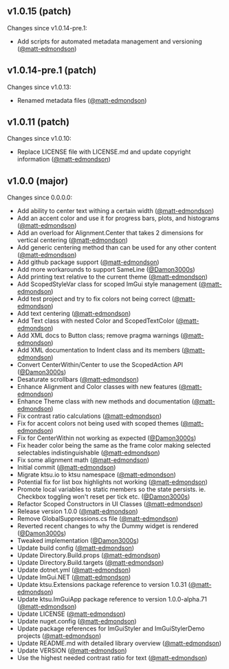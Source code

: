 ## v1.0.15 (patch)

Changes since v1.0.14-pre.1:

- Add scripts for automated metadata management and versioning ([@matt-edmondson](https://github.com/matt-edmondson))

## v1.0.14-pre.1 (patch)

Changes since v1.0.13:

- Renamed metadata files ([@matt-edmondson](https://github.com/matt-edmondson))

## v1.0.11 (patch)

Changes since v1.0.10:

- Replace LICENSE file with LICENSE.md and update copyright information ([@matt-edmondson](https://github.com/matt-edmondson))

## v1.0.0 (major)

Changes since 0.0.0.0:

- Add ability to center text withing a certain width ([@matt-edmondson](https://github.com/matt-edmondson))
- Add an accent color and use it for progress bars, plots, and histograms ([@matt-edmondson](https://github.com/matt-edmondson))
- Add an overload for Alignment.Center that takes 2 dimensions for vertical centering ([@matt-edmondson](https://github.com/matt-edmondson))
- Add generic centering method than can be used for any other content ([@matt-edmondson](https://github.com/matt-edmondson))
- Add github package support ([@matt-edmondson](https://github.com/matt-edmondson))
- Add more workarounds to support SameLine ([@Damon3000s](https://github.com/Damon3000s))
- Add printing text relative to the current theme ([@matt-edmondson](https://github.com/matt-edmondson))
- Add ScopedStyleVar class for scoped ImGui style management ([@matt-edmondson](https://github.com/matt-edmondson))
- Add test project and try to fix colors not being correct ([@matt-edmondson](https://github.com/matt-edmondson))
- Add text centering ([@matt-edmondson](https://github.com/matt-edmondson))
- Add Text class with nested Color and ScopedTextColor ([@matt-edmondson](https://github.com/matt-edmondson))
- Add XML docs to Button class; remove pragma warnings ([@matt-edmondson](https://github.com/matt-edmondson))
- Add XML documentation to Indent class and its members ([@matt-edmondson](https://github.com/matt-edmondson))
- Convert CenterWithin/Center to use the ScopedAction API ([@Damon3000s](https://github.com/Damon3000s))
- Desaturate scrollbars ([@matt-edmondson](https://github.com/matt-edmondson))
- Enhance Alignment and Color classes with new features ([@matt-edmondson](https://github.com/matt-edmondson))
- Enhance Theme class with new methods and documentation ([@matt-edmondson](https://github.com/matt-edmondson))
- Fix contrast ratio calculations ([@matt-edmondson](https://github.com/matt-edmondson))
- Fix for accent colors not being used with scoped themes ([@matt-edmondson](https://github.com/matt-edmondson))
- Fix for CenterWithin not working as expected ([@Damon3000s](https://github.com/Damon3000s))
- Fix header color being the same as the frame color making selected selectables indistinguishable ([@matt-edmondson](https://github.com/matt-edmondson))
- Fix some alignment math ([@matt-edmondson](https://github.com/matt-edmondson))
- Initial commit ([@matt-edmondson](https://github.com/matt-edmondson))
- Migrate ktsu.io to ktsu namespace ([@matt-edmondson](https://github.com/matt-edmondson))
- Potential fix for list box highlights not working ([@matt-edmondson](https://github.com/matt-edmondson))
- Promote local variables to static members so the state persists. ie. Checkbox toggling won't reset per tick etc. ([@Damon3000s](https://github.com/Damon3000s))
- Refactor Scoped Constructors in UI Classes ([@matt-edmondson](https://github.com/matt-edmondson))
- Release version 1.0.0 ([@matt-edmondson](https://github.com/matt-edmondson))
- Remove GlobalSuppressions.cs file ([@matt-edmondson](https://github.com/matt-edmondson))
- Reverted recent changes to why the Dummy widget is rendered ([@Damon3000s](https://github.com/Damon3000s))
- Tweaked implementation ([@Damon3000s](https://github.com/Damon3000s))
- Update build config ([@matt-edmondson](https://github.com/matt-edmondson))
- Update Directory.Build.props ([@matt-edmondson](https://github.com/matt-edmondson))
- Update Directory.Build.targets ([@matt-edmondson](https://github.com/matt-edmondson))
- Update dotnet.yml ([@matt-edmondson](https://github.com/matt-edmondson))
- Update ImGui.NET ([@matt-edmondson](https://github.com/matt-edmondson))
- Update ktsu.Extensions package reference to version 1.0.31 ([@matt-edmondson](https://github.com/matt-edmondson))
- Update ktsu.ImGuiApp package reference to version 1.0.0-alpha.71 ([@matt-edmondson](https://github.com/matt-edmondson))
- Update LICENSE ([@matt-edmondson](https://github.com/matt-edmondson))
- Update nuget.config ([@matt-edmondson](https://github.com/matt-edmondson))
- Update package references for ImGuiStyler and ImGuiStylerDemo projects ([@matt-edmondson](https://github.com/matt-edmondson))
- Update README.md with detailed library overview ([@matt-edmondson](https://github.com/matt-edmondson))
- Update VERSION ([@matt-edmondson](https://github.com/matt-edmondson))
- Use the highest needed contrast ratio for text ([@matt-edmondson](https://github.com/matt-edmondson))


